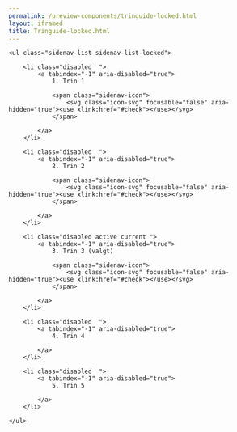 ```yaml
--- 
permalink: /preview-components/tringuide-locked.html
layout: iframed 
title: Tringuide-locked.html
---
```

<div class="container mt-6 mb-6">

    <ul class="sidenav-list sidenav-list-locked">

        <li class="disabled  ">
            <a tabindex="-1" aria-disabled="true">
                1. Trin 1

                <span class="sidenav-icon">
                    <svg class="icon-svg" focusable="false" aria-hidden="true"><use xlink:href="#check"></use></svg>
                </span>

            </a>
        </li>

        <li class="disabled  ">
            <a tabindex="-1" aria-disabled="true">
                2. Trin 2

                <span class="sidenav-icon">
                    <svg class="icon-svg" focusable="false" aria-hidden="true"><use xlink:href="#check"></use></svg>
                </span>

            </a>
        </li>

        <li class="disabled active current ">
            <a tabindex="-1" aria-disabled="true">
                3. Trin 3 (valgt)

                <span class="sidenav-icon">
                    <svg class="icon-svg" focusable="false" aria-hidden="true"><use xlink:href="#check"></use></svg>
                </span>

            </a>
        </li>

        <li class="disabled  ">
            <a tabindex="-1" aria-disabled="true">
                4. Trin 4

            </a>
        </li>

        <li class="disabled  ">
            <a tabindex="-1" aria-disabled="true">
                5. Trin 5

            </a>
        </li>

    </ul>

</div>